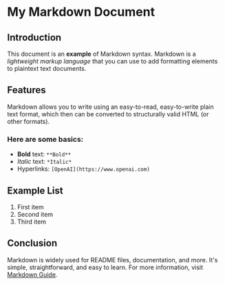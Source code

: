# My Markdown Document

## Introduction
This document is an **example** of Markdown syntax. Markdown is a *lightweight markup language* that you can use to add formatting elements to plaintext text documents.

## Features
Markdown allows you to write using an easy-to-read, easy-to-write plain text format, which then can be converted to structurally valid HTML (or other formats).

### Here are some basics:
- **Bold** text: `**Bold**`
- *Italic* text: `*Italic*`
- Hyperlinks: `[OpenAI](https://www.openai.com)`

## Example List
1. First item
2. Second item
3. Third item

## Conclusion
Markdown is widely used for README files, documentation, and more. It's simple, straightforward, and easy to learn. For more information, visit [Markdown Guide](https://www.markdownguide.org).

